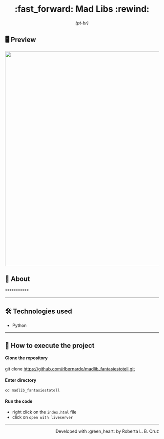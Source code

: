 <h1 align = "center"> :fast_forward: Mad Libs :rewind: </h1>
<h6 align = "center">(pt-br)</h6>

## 🖥 Preview
<p align = "center">
  <img src = "https://github.com/xxxx" width = "702" height = "auto">
</p>

## 📖 About
<p>***********</p>

---

## 🛠 Technologies used
- Python

---


## 🚀 How to execute the project
#### Clone the repository
git clone https://github.com/rlbernardo/madlib_fantasiestotell.git

#### Enter directory
`cd madlib_fantasiestotell`

#### Run the code
- right click on the `index.html` file
- click on `open with liveserver`

---
<p align = "right">Developed with :green_heart: by Roberta L. B. Cruz</p>
